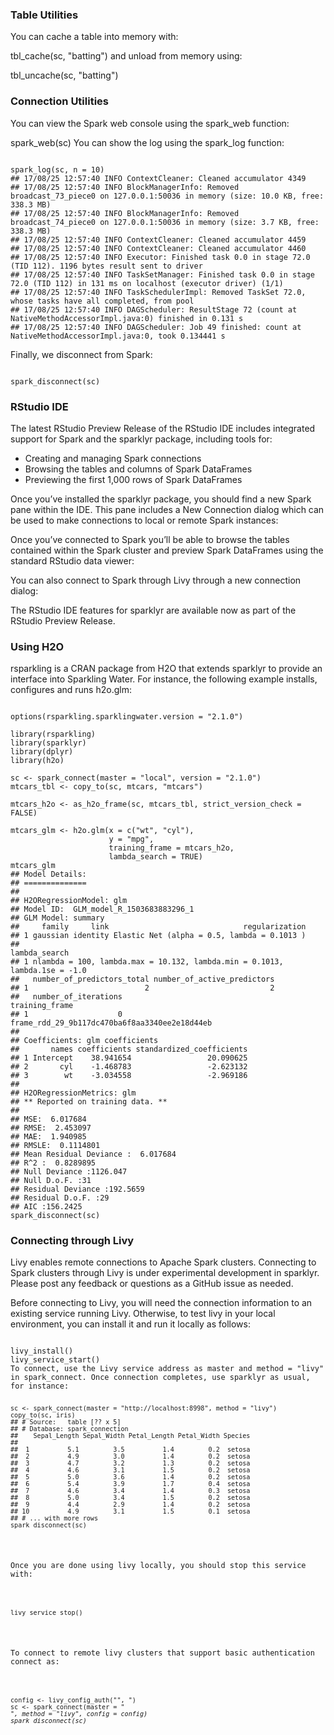 ### Table Utilities
You can cache a table into memory with:

tbl_cache(sc, "batting")
and unload from memory using:

tbl_uncache(sc, "batting")

### Connection Utilities
You can view the Spark web console using the spark_web function:

spark_web(sc)
You can show the log using the spark_log function:
<pre><code>
spark_log(sc, n = 10)
## 17/08/25 12:57:40 INFO ContextCleaner: Cleaned accumulator 4349
## 17/08/25 12:57:40 INFO BlockManagerInfo: Removed broadcast_73_piece0 on 127.0.0.1:50036 in memory (size: 10.0 KB, free: 338.3 MB)
## 17/08/25 12:57:40 INFO BlockManagerInfo: Removed broadcast_74_piece0 on 127.0.0.1:50036 in memory (size: 3.7 KB, free: 338.3 MB)
## 17/08/25 12:57:40 INFO ContextCleaner: Cleaned accumulator 4459
## 17/08/25 12:57:40 INFO ContextCleaner: Cleaned accumulator 4460
## 17/08/25 12:57:40 INFO Executor: Finished task 0.0 in stage 72.0 (TID 112). 1196 bytes result sent to driver
## 17/08/25 12:57:40 INFO TaskSetManager: Finished task 0.0 in stage 72.0 (TID 112) in 131 ms on localhost (executor driver) (1/1)
## 17/08/25 12:57:40 INFO TaskSchedulerImpl: Removed TaskSet 72.0, whose tasks have all completed, from pool 
## 17/08/25 12:57:40 INFO DAGScheduler: ResultStage 72 (count at NativeMethodAccessorImpl.java:0) finished in 0.131 s
## 17/08/25 12:57:40 INFO DAGScheduler: Job 49 finished: count at NativeMethodAccessorImpl.java:0, took 0.134441 s
</code></pre>
Finally, we disconnect from Spark:
<pre><code>
spark_disconnect(sc)
</code></pre>
### RStudio IDE
The latest RStudio Preview Release of the RStudio IDE includes integrated support for Spark and the sparklyr package, including tools for:

* Creating and managing Spark connections
* Browsing the tables and columns of Spark DataFrames
* Previewing the first 1,000 rows of Spark DataFrames

Once you’ve installed the sparklyr package, you should find a new Spark pane within the IDE. 
This pane includes a New Connection dialog which can be used to make connections to local or remote Spark instances:



Once you’ve connected to Spark you’ll be able to browse the tables contained within the Spark cluster and preview Spark DataFrames using the standard RStudio data viewer:



You can also connect to Spark through Livy through a new connection dialog:



The RStudio IDE features for sparklyr are available now as part of the RStudio Preview Release.

### Using H2O
rsparkling is a CRAN package from H2O that extends sparklyr to provide an interface into Sparkling Water. For instance, the following example installs, configures and runs h2o.glm:

<pre><code>
options(rsparkling.sparklingwater.version = "2.1.0")

library(rsparkling)
library(sparklyr)
library(dplyr)
library(h2o)

sc <- spark_connect(master = "local", version = "2.1.0")
mtcars_tbl <- copy_to(sc, mtcars, "mtcars")

mtcars_h2o <- as_h2o_frame(sc, mtcars_tbl, strict_version_check = FALSE)

mtcars_glm <- h2o.glm(x = c("wt", "cyl"), 
                      y = "mpg",
                      training_frame = mtcars_h2o,
                      lambda_search = TRUE)
mtcars_glm
## Model Details:
## ==============
## 
## H2ORegressionModel: glm
## Model ID:  GLM_model_R_1503683883296_1 
## GLM Model: summary
##     family     link                              regularization
## 1 gaussian identity Elastic Net (alpha = 0.5, lambda = 0.1013 )
##                                                                lambda_search
## 1 nlambda = 100, lambda.max = 10.132, lambda.min = 0.1013, lambda.1se = -1.0
##   number_of_predictors_total number_of_active_predictors
## 1                          2                           2
##   number_of_iterations                                training_frame
## 1                    0 frame_rdd_29_9b117dc470ba6f8aa3340ee2e18d44eb
## 
## Coefficients: glm coefficients
##       names coefficients standardized_coefficients
## 1 Intercept    38.941654                 20.090625
## 2       cyl    -1.468783                 -2.623132
## 3        wt    -3.034558                 -2.969186
## 
## H2ORegressionMetrics: glm
## ** Reported on training data. **
## 
## MSE:  6.017684
## RMSE:  2.453097
## MAE:  1.940985
## RMSLE:  0.1114801
## Mean Residual Deviance :  6.017684
## R^2 :  0.8289895
## Null Deviance :1126.047
## Null D.o.F. :31
## Residual Deviance :192.5659
## Residual D.o.F. :29
## AIC :156.2425
spark_disconnect(sc)
</code></pre>
### Connecting through Livy
Livy enables remote connections to Apache Spark clusters. Connecting to Spark clusters through Livy is under experimental development in sparklyr. Please post any feedback or questions as a GitHub issue as needed.

Before connecting to Livy, you will need the connection information to an existing service running Livy. Otherwise, to test livy in your local environment, you can install it and run it locally as follows:
<pre><code>
livy_install()
livy_service_start()
To connect, use the Livy service address as master and method = "livy" in spark_connect. Once connection completes, use sparklyr as usual, for instance:
<pre><code>
sc <- spark_connect(master = "http://localhost:8998", method = "livy")
copy_to(sc, iris)
## # Source:   table<iris> [?? x 5]
## # Database: spark_connection
##    Sepal_Length Sepal_Width Petal_Length Petal_Width Species
##           <dbl>       <dbl>        <dbl>       <dbl>   <chr>
##  1          5.1         3.5          1.4         0.2  setosa
##  2          4.9         3.0          1.4         0.2  setosa
##  3          4.7         3.2          1.3         0.2  setosa
##  4          4.6         3.1          1.5         0.2  setosa
##  5          5.0         3.6          1.4         0.2  setosa
##  6          5.4         3.9          1.7         0.4  setosa
##  7          4.6         3.4          1.4         0.3  setosa
##  8          5.0         3.4          1.5         0.2  setosa
##  9          4.4         2.9          1.4         0.2  setosa
## 10          4.9         3.1          1.5         0.1  setosa
## # ... with more rows
spark_disconnect(sc)
</code></pre>
Once you are done using livy locally, you should stop this service with:
<pre><code>
livy_service_stop()
</code></pre>
To connect to remote livy clusters that support basic authentication connect as:
<pre><code>
config <- livy_config_auth("<username>", "<password">)
sc <- spark_connect(master = "<address>", method = "livy", config = config)
spark_disconnect(sc)
</code></pre>
